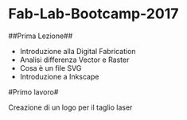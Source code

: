 # Fab-Lab-Bootcamp-2017

##Prima Lezione##

- Introduzione alla Digital Fabrication
- Analisi differenza Vector e Raster
- Cosa è un file SVG
- Introduzione a Inkscape

#Primo lavoro#

Creazione di un logo per il taglio laser
